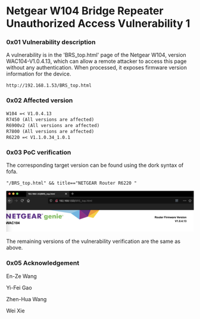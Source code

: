 # Netgear W104 Bridge Repeater Unauthorized Access Vulnerability 1

### 0x01 Vulnerability description

A vulnerability is in the 'BRS_top.html' page of the Netgear W104, version WAC104-V1.0.4.13, which can allow a remote attacker to access this page without any authentication. When processed, it exposes firmware version information for the device.

```
http://192.168.1.53/BRS_top.html
```

### 0x02 Affected version

```
W104 =< V1.0.4.13
R7450 (All versions are affected)
R6900v2 (All versions are affected)
R7800 (All versions are affected)
R6220 =< V1.1.0.34_1.0.1
```

### 0x03 PoC verification
The corresponding target version can be found using the dork syntax of fofa.

```
"/BRS_top.html" && title=="NETGEAR Router R6220 "
```



![-w976](img/16194916804278.png)

The remaining versions of the vulnerability verification are the same as above.


### 0x05 Acknowledgement

En-Ze Wang

Yi-Fei Gao

Zhen-Hua Wang

Wei Xie